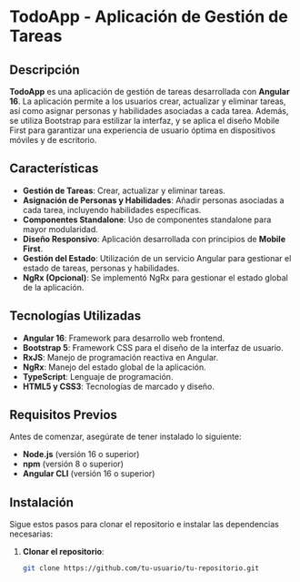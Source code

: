 # TodoApp - Aplicación de Gestión de Tareas

## Descripción

**TodoApp** es una aplicación de gestión de tareas desarrollada con **Angular 16**. La aplicación permite a los usuarios crear, actualizar y eliminar tareas, así como asignar personas y habilidades asociadas a cada tarea. Además, se utiliza Bootstrap para estilizar la interfaz, y se aplica el diseño Mobile First para garantizar una experiencia de usuario óptima en dispositivos móviles y de escritorio.

## Características

- **Gestión de Tareas**: Crear, actualizar y eliminar tareas.
- **Asignación de Personas y Habilidades**: Añadir personas asociadas a cada tarea, incluyendo habilidades específicas.
- **Componentes Standalone**: Uso de componentes standalone para mayor modularidad.
- **Diseño Responsivo**: Aplicación desarrollada con principios de **Mobile First**.
- **Gestión del Estado**: Utilización de un servicio Angular para gestionar el estado de tareas, personas y habilidades.
- **NgRx (Opcional)**: Se implementó NgRx para gestionar el estado global de la aplicación.

## Tecnologías Utilizadas

- **Angular 16**: Framework para desarrollo web frontend.
- **Bootstrap 5**: Framework CSS para el diseño de la interfaz de usuario.
- **RxJS**: Manejo de programación reactiva en Angular.
- **NgRx**: Manejo del estado global de la aplicación.
- **TypeScript**: Lenguaje de programación.
- **HTML5 y CSS3**: Tecnologías de marcado y diseño.

## Requisitos Previos

Antes de comenzar, asegúrate de tener instalado lo siguiente:

- **Node.js** (versión 16 o superior)
- **npm** (versión 8 o superior)
- **Angular CLI** (versión 16 o superior)

## Instalación

Sigue estos pasos para clonar el repositorio e instalar las dependencias necesarias:

1. **Clonar el repositorio**:

   ```bash
   git clone https://github.com/tu-usuario/tu-repositorio.git
